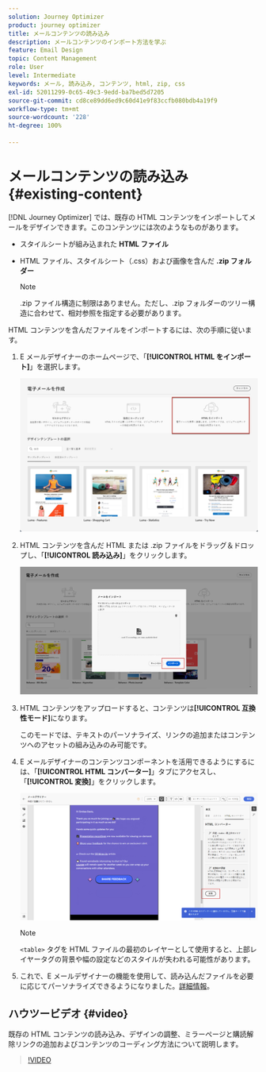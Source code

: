 ```yaml
---
solution: Journey Optimizer
product: journey optimizer
title: メールコンテンツの読み込み
description: メールコンテンツのインポート方法を学ぶ
feature: Email Design
topic: Content Management
role: User
level: Intermediate
keywords: メール, 読み込み, コンテンツ, html, zip, css
exl-id: 52011299-0c65-49c3-9edd-ba7bed5d7205
source-git-commit: cd8ce89dd6ed9c60d41e9f83ccfb080bdb4a19f9
workflow-type: tm+mt
source-wordcount: '228'
ht-degree: 100%

---
```


# メールコンテンツの読み込み {#existing-content}

[!DNL Journey Optimizer] では、既存の HTML コンテンツをインポートしてメールをデザインできます。このコンテンツには次のようなものがあります。

* スタイルシートが組み込まれた **HTML ファイル**
* HTML ファイル、スタイルシート（.css）および画像を含んだ **.zip フォルダー**

  >[!NOTE]
  >
  >.zip ファイル構造に制限はありません。ただし、.zip フォルダーのツリー構造に合わせて、相対参照を指定する必要があります。

HTML コンテンツを含んだファイルをインポートするには、次の手順に従います。

1. E メールデザイナーのホームページで、「**[!UICONTROL HTML をインポート]**」を選択します。

   ![](assets/import-html_2.png)

1. HTML コンテンツを含んだ HTML または .zip ファイルをドラッグ＆ドロップし、「**[!UICONTROL 読み込み]**」をクリックします。

   ![](assets/html-imported_2.png)

1. HTML コンテンツをアップロードすると、コンテンツは&#x200B;**[!UICONTROL 互換性モード]**&#x200B;になります。

   このモードでは、テキストのパーソナライズ、リンクの追加またはコンテンツへのアセットの組み込みのみ可能です。

1. E メールデザイナーのコンテンツコンポーネントを活用できるようにするには、「**[!UICONTROL HTML コンバーター]**」タブにアクセスし、「**[!UICONTROL 変換]**」をクリックします。

   ![](assets/html-imported.png)

   >[!NOTE]
   >
   > `<table>` タグを HTML ファイルの最初のレイヤーとして使用すると、上部レイヤータグの背景や幅の設定などのスタイルが失われる可能性があります。

1. これで、E メールデザイナーの機能を使用して、読み込んだファイルを必要に応じてパーソナライズできるようになりました。[詳細情報](content-from-scratch.md)。

## ハウツービデオ {#video}

既存の HTML コンテンツの読み込み、デザインの調整、ミラーページと購読解除リンクの追加およびコンテンツのコーディング方法について説明します。

>[!VIDEO](https://video.tv.adobe.com/v/334102?quality=12)
